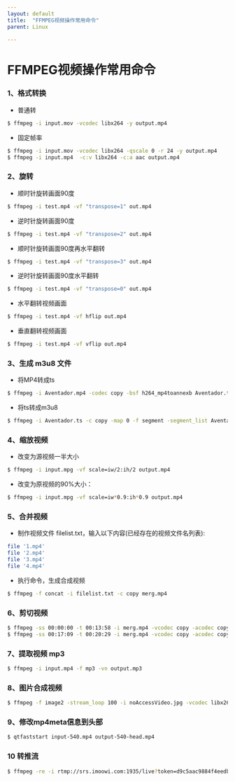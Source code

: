 ```yaml
---
layout: default
title:  "FFMPEG视频操作常用命令"
parent: Linux

---
```


# FFMPEG视频操作常用命令

### 1、格式转换
- 普通转
```bash
$ ffmpeg -i input.mov -vcodec libx264 -y output.mp4
```
- 固定帧率
```bash
$ ffmpeg -i input.mov -vcodec libx264 -qscale 0 -r 24 -y output.mp4
$ ffmpeg -i input.mp4  -c:v libx264 -c:a aac output.mp4
```

### 2、旋转
- 顺时针旋转画面90度
```bash
$ ffmpeg -i test.mp4 -vf "transpose=1" out.mp4
```
- 逆时针旋转画面90度
```bash
$ ffmpeg -i test.mp4 -vf "transpose=2" out.mp4
```
- 顺时针旋转画面90度再水平翻转
```bash
$ ffmpeg -i test.mp4 -vf "transpose=3" out.mp4
```
- 逆时针旋转画面90度水平翻转
```bash
$ ffmpeg -i test.mp4 -vf "transpose=0" out.mp4
```
- 水平翻转视频画面
```bash
$ ffmpeg -i test.mp4 -vf hflip out.mp4
```
- 垂直翻转视频画面
```bash
$ ffmpeg -i test.mp4 -vf vflip out.mp4
```

### 3、生成 m3u8 文件
- 将MP4转成ts
```bash
$ ffmpeg -i Aventador.mp4 -codec copy -bsf h264_mp4toannexb Aventador.ts
```
- 将ts转成m3u8
```bash
$ ffmpeg -i Aventador.ts -c copy -map 0 -f segment -segment_list Aventador.m3u8 -segment_time 60 Aventador%06d.ts
```

### 4、缩放视频
- 改变为源视频一半大小
```bash
$ ffmpeg -i input.mpg -vf scale=iw/2:ih/2 output.mp4
```
- 改变为原视频的90%大小：
```bash
$ ffmpeg -i input.mpg -vf scale=iw*0.9:ih*0.9 output.mp4
```

### 5、合并视频
- 制作视频文件 filelist.txt，输入以下内容(已经存在的视频文件名列表):
```bash
file '1.mp4'
file '2.mp4'
file '3.mp4'
file '4.mp4'
```
- 执行命令，生成合成视频
```bash
$ ffmpeg -f concat -i filelist.txt -c copy merg.mp4
```

### 6、剪切视频
```bash
$ ffmpeg -ss 00:00:00 -t 00:13:58 -i merg.mp4 -vcodec copy -acodec copy final_f.mp4
$ ffmpeg -ss 00:17:09 -t 00:20:29 -i merg.mp4 -vcodec copy -acodec copy final_e.mp4
```

### 7、提取视频 mp3
```bash
$ ffmpeg -i input.mp4 -f mp3 -vn output.mp3	
```

### 8、图片合成视频
```bash
$ ffmpeg -f image2 -stream_loop 100 -i noAccessVideo.jpg -vcodec libx264 -b:v 200k -r 10 -s 800x600 -acodec libfaac -y 4.mp4
```

### 9、修改mp4meta信息到头部
```bash
$ qtfaststart input-540.mp4 output-540-head.mp4
```
### 10 转推流
```bash
$ ffmpeg -re -i rtmp://srs.imoowi.com:1935/live?token=d9c5aac9884f4eedbc4f/1  -vcodec copy -acodec copy -f flv  -y rtmp://srs.imoowi.com:1935/live?token=a51a3b251c6e4cdf99de/videoName
```



<div id="gitalk-container"></div>
<link rel="stylesheet" href="https://unpkg.com/gitalk/dist/gitalk.css">
<script src="https://unpkg.com/gitalk/dist/gitalk.min.js"></script>
<script type="text/javascript">
const gitalk = new Gitalk({
  clientID: 'c8000586a21c80291476',
  clientSecret: '043d2b75bd32c8d03f65d088bbd475c563a287f4',
  repo: 'imoowi.github.io',
  owner: 'imoowi',
  admin: ['imoowi'],
  distractionFreeMode: false  
});
gitalk.render('gitalk-container')
</script>